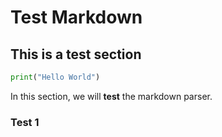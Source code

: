 # Test Markdown

## This is a test section 

```python
print("Hello World")
```

In this section, we will **test** the markdown parser.

### Test 1